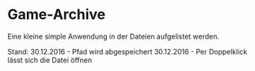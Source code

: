 # Game-Archive

Eine kleine simple Anwendung in der Dateien aufgelistet werden.

Stand:
30.12.2016 - Pfad wird abgespeichert
30.12.2016 - Per Doppelklick lässt sich die Datei öffnen